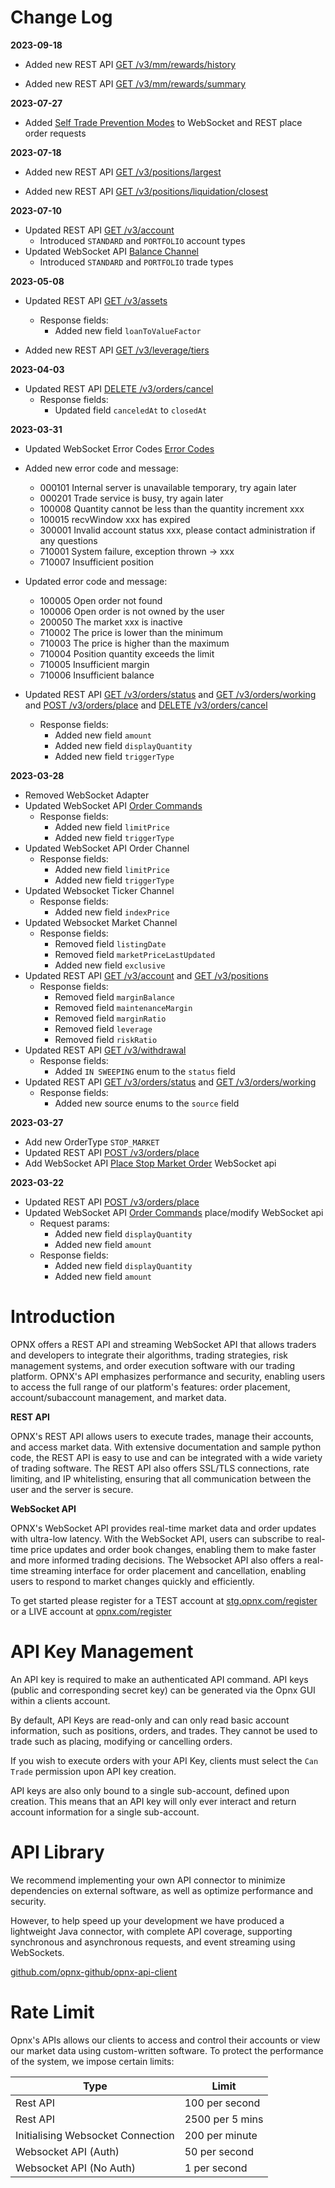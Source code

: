 # Change Log
**2023-09-18**

* Added new REST API  [GET /v3/mm/rewards/history](#get-v3-mm-rewards-history)

* Added new REST API  [GET /v3/mm/rewards/summary](#get-v3-mm-rewards-summary)



**2023-07-27**

* Added [Self Trade Prevention Modes](#self-trade-prevention-modes) to WebSocket and REST place order requests

**2023-07-18**

* Added new REST API  [GET /v3/positions/largest](#get-v3-positions-largest)

* Added new REST API  [GET /v3/positions/liquidation/closest](#get-v3-positions-liquidation-closest)


**2023-07-10**

* Updated REST API [GET /v3/account](#get-v3-account)
    * Introduced `STANDARD` and `PORTFOLIO` account types
* Updated WebSocket API [Balance Channel](#balance-channel)
    * Introduced `STANDARD` and `PORTFOLIO` trade types

**2023-05-08**

* Updated REST API  [GET /v3/assets](#get-v3-assets)
    * Response fields:
        * Added new field  `loanToValueFactor`
        
             
* Added new REST API  [GET /v3/leverage/tiers](#get-v3-leverage-tiers)


**2023-04-03**

* Updated REST API  [DELETE /v3/orders/cancel](#delete-v3-orders-cancel)
    * Response fields:
        * Updated field `canceledAt` to  `closedAt`



**2023-03-31**

* Updated WebSocket Error Codes [Error Codes](#error-codes)
* Added new error code and message:
    * 000101    Internal server is unavailable temporary, try again later
    * 000201    Trade service is busy, try again later
    * 100008    Quantity cannot be less than the quantity increment xxx
    * 100015    recvWindow xxx has expired
    * 300001    Invalid account status xxx, please contact administration if any questions
    * 710001    System failure, exception thrown -> xxx
    * 710007    Insufficient position
    
    
* Updated error code and message:
    * 100005    Open order not found
    * 100006    Open order is not owned by the user
    * 200050    The market xxx is inactive
    * 710002    The price is lower than the minimum
    * 710003    The price is higher than the maximum
    * 710004    Position quantity exceeds the limit
    * 710005    Insufficient margin
    * 710006    Insufficient balance
    
    
* Updated REST API [GET /v3/orders/status](#get-v3-orders-status) and [GET /v3/orders/working](#get-v3-orders-working) and [POST /v3/orders/place](#post-v3-orders-place) and [DELETE /v3/orders/cancel](#delete-v3-orders-cancel)
    * Response fields:
        * Added new field  `amount`
        * Added new field  `displayQuantity`
        * Added new field  `triggerType`


**2023-03-28**

* Removed WebSocket Adapter
* Updated WebSocket API [Order Commands](#order-commands)
    * Response fields:
        * Added new field `limitPrice`
        * Added new field `triggerType`
* Updated WebSocket API Order Channel
    * Response fields:
        * Added new field `limitPrice`
        * Added new field `triggerType`
* Updated Websocket Ticker Channel
    * Response fields:
        * Added new field `indexPrice`
* Updated Websocket Market Channel
    * Response fields:
        * Removed field `listingDate`
        * Removed field `marketPriceLastUpdated`
        * Added new field `exclusive`
* Updated REST API [GET /v3/account](#get-v3-account) and [GET /v3/positions](#get-v3-positions)
    * Response fields:
        * Removed field `marginBalance`
        * Removed field `maintenanceMargin`
        * Removed field `marginRatio`
        * Removed field `leverage`
        * Removed field `riskRatio`
* Updated REST API [GET /v3/withdrawal](#get-v3-withdrawal)
    * Response fields:
        * Added `IN SWEEPING` enum to the `status` field
* Updated REST API [GET /v3/orders/status](#get-v3-orders-status) and [GET /v3/orders/working](#get-v3-orders-working)
    * Response fields:
        * Added new source enums to the `source` field
    
**2023-03-27**

* Add new OrderType `STOP_MARKET`
* Updated REST  API [POST /v3/orders/place](#post-v3-orders-place)
* Add WebSocket API [Place Stop Market Order](#place-stop-market-order)  WebSocket api

**2023-03-22**

* Updated REST  API [POST /v3/orders/place](#post-v3-orders-place)
* Updated WebSocket API [Order Commands](#order-commands) place/modify WebSocket api
    * Request params:
        * Added new field `displayQuantity`
        * Added new field `amount`
    * Response fields:
        * Added new field `displayQuantity`
        * Added new field `amount`

# Introduction

OPNX offers a REST API and streaming WebSocket API that allows traders and developers to integrate their algorithms, trading strategies, risk management systems, and order execution software with our trading platform. 
OPNX's API emphasizes performance and security, enabling users to access the full range of our platform's features: order placement, account/subaccount management, and market data.

**REST API**

OPNX's REST API allows users to execute trades, manage their accounts, and access market data. With extensive documentation and sample python code, the REST API is easy to use and can be integrated with a wide variety of trading software. The REST API also offers SSL/TLS connections, rate limiting, and IP whitelisting, ensuring that all communication between the user and the server is secure.

**WebSocket API**

OPNX's WebSocket API provides real-time market data and order updates with ultra-low latency. With the WebSocket API, users can subscribe to real-time price updates and order book changes, enabling them to make faster and more informed trading decisions. The Websocket API also offers a real-time streaming interface for order placement and cancellation, enabling users to respond to market changes quickly and efficiently.

To get started please register for a TEST account at [stg.opnx.com/register](https://stg.opnx.com/register) or a LIVE account at [opnx.com/register](https://opnx.com/register)


# API Key Management

An API key is required to make an authenticated API command.  API keys (public and corresponding secret key) can be generated via the Opnx GUI within a clients account. 

By default, API Keys are read-only and can only read basic account information, such as positions, orders, and trades. They cannot be used to trade such as placing, modifying or cancelling orders.

If you wish to execute orders with your API Key, clients must select the `Can Trade` permission upon API key creation.

API keys are also only bound to a single sub-account, defined upon creation. This means that an API key will only ever interact and return account information for a single sub-account.


# API Library

We recommend implementing your own API connector to minimize dependencies on external software, as well as optimize performance and security.

However, to help speed up your development we have produced a lightweight Java connector, with complete API coverage, supporting synchronous and asynchronous requests, and event streaming using WebSockets. 

[github.com/opnx-github/opnx-api-client](https://github.com/opnx-github/opnx-api-client)


# Rate Limit

Opnx's APIs allows our clients to access and control their accounts or view our market data using custom-written software. To protect the performance of the system, we impose certain limits:

Type                              |                            Limit |
--------------------------------- | -------------------------------- |
Rest API                          |                   100 per second |
Rest API                          |                  2500 per 5 mins |
Initialising Websocket Connection |                   200 per minute |
Websocket API (Auth)              |                    50 per second |
Websocket API (No Auth)           |                     1 per second |
